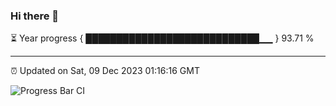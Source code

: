 ### Hi there 👋

⏳ Year progress { ████████████████████████████▁▁ } 93.71 %

---

⏰ Updated on Sat, 09 Dec 2023 01:16:16 GMT

![Progress Bar CI](https://github.com/ZhaoGui/ZhaoGui/workflows/Progress%20Bar%20CI/badge.svg)
